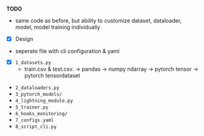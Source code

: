 **TODO**
- same code as before, but ability to customize dataset, dataloader, model, model training individually
- [x] Design
- seperate file with cli configuration & yaml
- [x] `1_datasets.py`
  - train.csv & test.csv. -> pandas -> numpy ndarray -> pytorch tensor -> pytorch tensordataset
- `2_dataloaders.py`
- `3_pytorch_models/`
- `4_lightning_module.py`
- `5_trainer.py`
- `6_hooks_monitoring/`
- `7_configs.yaml`
- `8_script_cli.py`

